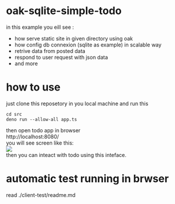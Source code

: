 # oak-sqlite-simple-todo
in this example you eill see : <br>
- how serve static site in given directory using oak <br>
- how config db connexion (sqlite as example) in scalable way <br>
- retrive data from posted data <br>
- respond to user request with json data <br>
- and more
# how to use 
just clone this reposetory in you local machine and run this <br>
```
cd src
deno run --allow-all app.ts
```
then open todo app in browser  <br>
http://localhost:8080/ <br>
you will see screen like this:<br>
<image src="./oak-simpletodo.png"> <br>
 then you can inteact with todo using this inteface.<br>

# automatic test running in brwser
read ./client-test/readme.md